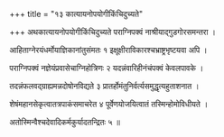 +++
title = "१३ कात्यायनोपयोगीकिंचिदुच्यते"

+++
अथकात्यायनोपयोगीकिंचिदुच्यते पराग्निपक्वं नाश्रीयाद्गुडगोरसमन्तरा ।

आहिताग्नेरयंधर्मोयाज्ञिकानांतुसंमतः १ इक्षूक्षीराविकारश्चभ्राष्ट्रभृष्टयवा अपि ।

पराग्निपक्वं नज्ञेयंप्रवासेचाग्निहोत्रिणः २ यदन्नंवारिहीनंचंपक्वं केवलपावके ।

तदन्नंफलवद्‌ग्राह्यमन्नदोषोनविद्यते ३ प्रातर्होमंतुनिर्वर्त्यसमुद्धृत्यहुताशनात ।

शेषंमहानसेकृत्वातत्रपाकंसमाचरेत ४ पूर्वेणयोजयित्वातं तस्मिन्होमोविधीयते ।

अतोस्मिन्वैश्चदेवादिकर्मकुर्यादतन्द्रितः ५ ॥
